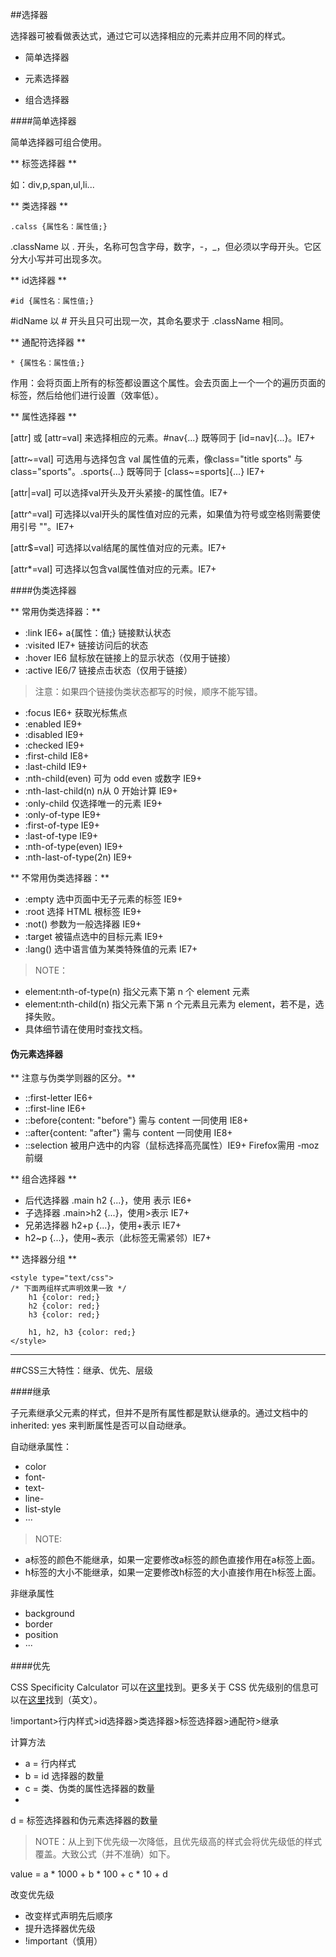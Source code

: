 ##选择器

选择器可被看做表达式，通过它可以选择相应的元素并应用不同的样式。

* 简单选择器

* 元素选择器

* 组合选择器

####简单选择器

简单选择器可组合使用。

** 标签选择器 **

如：div,p,span,ul,li...

** 类选择器 **

    .calss {属性名：属性值;}

.className 以 . 开头，名称可包含字母，数字，-，_，但必须以字母开头。它区分大小写并可出现多次。

** id选择器 **

    #id {属性名：属性值;}

\#idName 以 # 开头且只可出现一次，其命名要求于 .className 相同。


** 通配符选择器 **

    * {属性名：属性值;}

作用：会将页面上所有的标签都设置这个属性。会去页面上一个一个的遍历页面的标签，然后给他们进行设置（效率低）。

** 属性选择器 **

[attr] 或 [attr=val] 来选择相应的元素。#nav{...} 既等同于 [id=nav]{...}。IE7+

[attr~=val] 可选用与选择包含 val 属性值的元素，像class="title sports" 与class="sports"。.sports{...} 既等同于 [class~=sports]{...} IE7+

[attr|=val] 可以选择val开头及开头紧接-的属性值。IE7+

[attr^=val] 可选择以val开头的属性值对应的元素，如果值为符号或空格则需要使用引号 ""。IE7+

[attr$=val] 可选择以val结尾的属性值对应的元素。IE7+

[attr*=val] 可选择以包含val属性值对应的元素。IE7+


####伪类选择器

** 常用伪类选择器：**

* :link IE6+  a{属性：值;} 链接默认状态
* :visited IE7+  链接访问后的状态
* :hover IE6 鼠标放在链接上的显示状态（仅用于链接）
* :active IE6/7 链接点击状态（仅用于链接）

>注意：如果四个链接伪类状态都写的时候，顺序不能写错。

* :focus IE6+  获取光标焦点
* :enabled IE9+
* :disabled IE9+
* :checked IE9+
* :first-child IE8+
* :last-child IE9+
* :nth-child(even) 可为 odd even 或数字 IE9+
* :nth-last-child(n) n从 0 开始计算 IE9+
* :only-child 仅选择唯一的元素 IE9+
* :only-of-type IE9+
* :first-of-type IE9+
* :last-of-type IE9+
* :nth-of-type(even) IE9+
* :nth-last-of-type(2n) IE9+

** 不常用伪类选择器：** 

* :empty 选中页面中无子元素的标签 IE9+
* :root 选择 HTML 根标签 IE9+
* :not() 参数为一般选择器 IE9+
* :target 被锚点选中的目标元素 IE9+
* :lang() 选中语言值为某类特殊值的元素 IE7+

>NOTE：
* element:nth-of-type(n) 指父元素下第 n 个 element 元素
* element:nth-child(n) 指父元素下第 n 个元素且元素为 element，若不是，选择失败。
* 具体细节请在使用时查找文档。

#### 伪元素选择器 

** 注意与伪类学则器的区分。**

* ::first-letter IE6+
* ::first-line IE6+
* ::before{content: "before"} 需与 content 一同使用 IE8+
* ::after{content: "after"} 需与 content 一同使用 IE8+
* ::selection 被用户选中的内容（鼠标选择高亮属性）IE9+ Firefox需用 -moz 前缀

** 组合选择器 **

* 后代选择器 .main h2 {...}，使用 表示 IE6+
* 子选择器 .main>h2 {...}，使用>表示 IE7+
* 兄弟选择器 h2+p {...}，使用+表示 IE7+
* h2~p {...}，使用~表示（此标签无需紧邻）IE7+

** 选择器分组 **

    <style type="text/css">
    /* 下面两组样式声明效果一致 */
        h1 {color: red;}
        h2 {color: red;}
        h3 {color: red;}

        h1, h2, h3 {color: red;}
    </style>
***

##CSS三大特性：继承、优先、层级

####继承

子元素继承父元素的样式，但并不是所有属性都是默认继承的。通过文档中的 inherited: yes 来判断属性是否可以自动继承。

自动继承属性：

* color
* font-
* text-
* line-
* list-style
* ···

>NOTE:
* a标签的颜色不能继承，如果一定要修改a标签的颜色直接作用在a标签上面。
* h标签的大小不能继承，如果一定要修改h标签的大小直接作用在h标签上面。

非继承属性

* background
* border
* position
* ···

####优先

CSS Specificity Calculator 可以在[这里](http://specificity.keegan.st/)找到。更多关于 CSS 优先级别的信息可以在[这里](https://css-tricks.com/specifics-on-css-specificity/)找到（英文）。

!important>行内样式>id选择器>类选择器>标签选择器>通配符>继承

计算方法

* a = 行内样式
* b = id 选择器的数量
* c = 类、伪类的属性选择器的数量
* d = 标签选择器和伪元素选择器的数量

>NOTE：从上到下优先级一次降低，且优先级高的样式会将优先级低的样式覆盖。大致公式（并不准确）如下。

value = a \* 1000 + b \* 100 + c \* 10 + d

改变优先级

* 改变样式声明先后顺序
* 提升选择器优先级
* !important（慎用）

